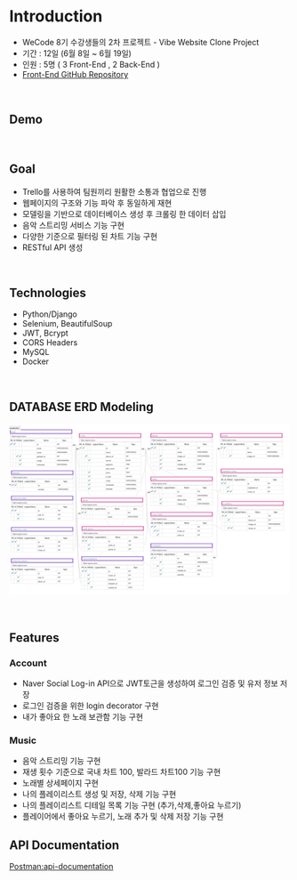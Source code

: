 # Introduction
 - WeCode 8기 수강생들의 2차 프로젝트 - Vibe Website Clone Project
 - 기간 : 12일 (6월 8일 ~ 6월 19일)
 - 인원 : 5명 ( 3 Front-End , 2 Back-End )
 - [Front-End GitHub Repository](https://github.com/wecode-bootcamp-korea/FeelTheVibe-frontend)
 
 
<br>


 
 ## Demo
 
 <br>
 
 ## Goal 
 
 - Trello를 사용하여 팀원끼리 원활한 소통과 협업으로 진행
 - 웹페이지의 구조와 기능 파악 후 동일하게 재현
 - 모델링을 기반으로 데이터베이스 생성 후 크롤링 한 데이터 삽입
 - 음악 스트리밍 서비스 기능 구현
 - 다양한 기준으로 필터링 된 차트 기능 구현
 - RESTful API 생성

<br>

 ## Technologies

- Python/Django
- Selenium, BeautifulSoup
- JWT, Bcrypt
- CORS Headers
- MySQL
- Docker

<br>

## DATABASE ERD Modeling

![](image/vibe_image.png)

<br>

## Features

### Account

- Naver Social Log-in API으로 JWT토근을 생성하여 로그인 검증 및 유저 정보 저장
- 로그인 검증을 위한 login decorator 구현
- 내가 좋아요 한 노래 보관함 기능 구현

### Music
- 음악 스트리밍 기능 구현
- 재생 횟수 기준으로 국내 차트 100, 발라드 차트100 기능 구현
- 노래별 상세페이지 구현
- 나의 플레이리스트 생성 및 저장, 삭제 기능 구현
- 나의 플레이리스트 디테일 목록 기능 구현 (추가,삭제,좋아요 누르기)
- 플레이어에서 좋아요 누르기, 노래 추가 및 삭제 저장 기능 구현

## API Documentation
[Postman:api-documentation](https://documenter.getpostman.com/view/11390428/Szzn5bRp?version=latest)
